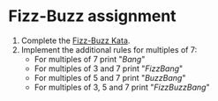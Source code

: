 # Fizz-Buzz assignment

1. Complete the [Fizz-Buzz Kata](http://wiki.c2.com/?FizzBuzzTest).
1. Implement the additional rules for multiples of 7:
   * For multiples of 7 print "_Bang_"
   * For multiples of 3 and 7 print "_FizzBang_"
   * For multiples of 5 and 7 print "_BuzzBang_"
   * For multiples of 3, 5 and 7 print "_FizzBuzzBang_" 
